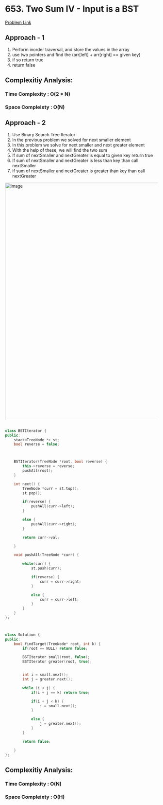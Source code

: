 # 653. Two Sum IV - Input is a BST

[Problem Link](https://leetcode.com/problems/two-sum-iv-input-is-a-bst/)

## Approach - 1

1. Perform inorder traversal, and store the values in the array
2. use two pointers and find the (arr[left] + arr[right] == given key)
3. if so return true
4. return false

## Complexitiy Analysis:

### Time Complexity : O(2 \* N)

### Space Compleixty : O(N)

## Approach - 2

1. Use Binary Search Tree Iterator
2. In the previous problem we solved for next smaller element
3. In this problem we solve for next smaller and next greater element
4. With the help of these, we will find the two sum
5. If sum of nextSmaller and nextGreater is equal to given key return true
6. If sum of nextSmaller and nextGreater is less than key than call nextSmaller
7. If sum of nextSmaller and nextGreater is greater than key than call nextGreater

<img width="781" alt="image" src="https://github.com/user-attachments/assets/29c73756-36d9-4148-a7de-67e54afcd2b7">

```c++

class BSTIterator {
public:
    stack<TreeNode *> st;
    bool reverse = false;



    BSTIterator(TreeNode *root, bool reverse) {
        this->reverse = reverse;
        pushAll(root);
    }

    int next() {
        TreeNode *curr = st.top();
        st.pop();

        if(reverse) {
            pushAll(curr->left);
        }

        else {
            pushAll(curr->right);
        }

        return curr->val;

    }

    void pushAll(TreeNode *curr) {

        while(curr) {
            st.push(curr);

            if(reverse) {
                curr = curr->right;
            }

            else {
                curr = curr->left;
            }
        }
    }
};



class Solution {
public:
    bool findTarget(TreeNode* root, int k) {
        if(root == NULL) return false;

        BSTIterator small(root, false);
        BSTIterator greater(root, true);


        int i = small.next();
        int j = greater.next();

        while (i < j) {
            if(i + j == k) return true;

            if(i + j < k) {
                i = small.next();
            }

            else {
                j = greater.next();
            }
        }

        return false;

    }
};

```

## Complexitiy Analysis:

### Time Complexity : O(N)

### Space Compleixty : O(H)
